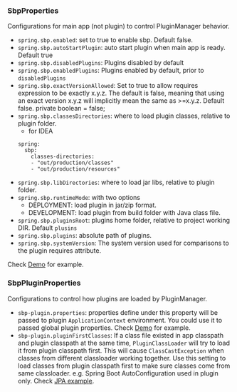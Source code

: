 ### SbpProperties

Configurations for main app (not plugin) to control PluginManager behavior.

* `spring.sbp.enabled`: set to true to enable sbp. Default false.
* `spring.sbp.autoStartPlugin`: auto start plugin when main app is ready. Default true
* `spring.sbp.disabledPlugins`: Plugins disabled by default 
* `spring.sbp.enabledPlugins`: Plugins enabled by default, prior to `disabledPlugins`
* `spring.sbp.exactVersionAllowed`: Set to true to allow requires expression to be exactly x.y.z. The default is
false, meaning that using an exact version x.y.z will implicitly mean the
same as >=x.y.z. Default false.
private boolean  = false;
* `spring.sbp.classesDirectories`: where to load plugin classes, relative to plugin folder.
    * for IDEA
    ```
    spring:
      sbp:
        classes-directories:
        - "out/production/classes"
        - "out/production/resources"
    ```
* `spring.sbp.libDirectories`: where to load jar libs, relative to plugin folder.
* `spring.sbp.runtimeMode`: with two options
    * DEPLOYMENT: load plugin in jar/zip format.
    * DEVELOPMENT: load plugin from build folder with Java class file.
* `spring.sbp.pluginsRoot`: plugins home folder, relative to project working DIR. 
Default `plusins`
* `spring.sbp.plugins`: absolute path of plugins.
* `spring.sbp.systemVersion`: The system version used for comparisons to the plugin requires attribute.

Check [Demo](../demo-app/src/main/resources/application.yml) for example. 

### SbpPluginProperties

Configurations to control how plugins are loaded by PluginManager.

* `sbp-plugin.properties`: properties define under this property will be passed to
plugin `ApplicationContext` environment. You could use it to passed global plugin
properties. Check [Demo](../demo-app/src/main/resources/application.yml) for example.
* `sbp-plugin.pluginFirstClasses`: If a class file existed in app classpath and 
plugin classpath at the same time, `PluginClassLoader` will try to load it
from plugin classpath first. This will cause `ClassCastException` when classes from
different classloader working together. Use this setting to load classes from 
plugin classpath first to make sure classes come from same classloader. 
e.g. Spring Boot AutoConfiguration used in plugin only. Check 
[JPA example](../plugins/demo-plugin-library/src/main/resources/application.yml).
